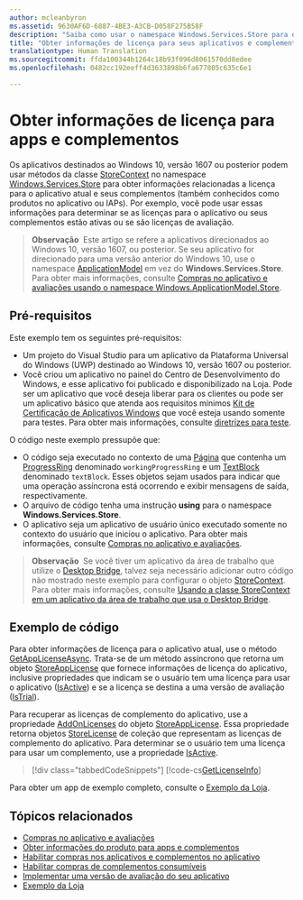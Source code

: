 ```yaml
---
author: mcleanbyron
ms.assetid: 9630AF6D-6887-4BE3-A3CB-D058F275B58F
description: "Saiba como usar o namespace Windows.Services.Store para obter informações de licença para o aplicativo atual e seus complementos."
title: "Obter informações de licença para seus aplicativos e complementos"
translationtype: Human Translation
ms.sourcegitcommit: ffda100344b1264c18b93f096d8061570dd8edee
ms.openlocfilehash: 0482cc192eeff4d3633898b6fa677805c635c6e1

---
```


# <a name="get-license-info-for-apps-and-add-ons"></a>Obter informações de licença para apps e complementos

Os aplicativos destinados ao Windows 10, versão 1607 ou posterior podem usar métodos da classe [StoreContext](https://msdn.microsoft.com/library/windows/apps/windows.services.store.storecontext.aspx) no namespace [Windows.Services.Store](https://msdn.microsoft.com/library/windows/apps/windows.services.store.aspx) para obter informações relacionadas a licença para o aplicativo atual e seus complementos (também conhecidos como produtos no aplicativo ou IAPs). Por exemplo, você pode usar essas informações para determinar se as licenças para o aplicativo ou seus complementos estão ativas ou se são licenças de avaliação.

>**Observação**&nbsp;&nbsp;Este artigo se refere a aplicativos direcionados ao Windows 10, versão 1607, ou posterior. Se seu aplicativo for direcionado para uma versão anterior do Windows 10, use o namespace [ApplicationModel](https://msdn.microsoft.com/library/windows/apps/windows.applicationmodel.store.aspx) em vez do **Windows.Services.Store**. Para obter mais informações, consulte [Compras no aplicativo e avaliações usando o namespace Windows.ApplicationModel.Store](in-app-purchases-and-trials-using-the-windows-applicationmodel-store-namespace.md).

## <a name="prerequisites"></a>Pré-requisitos

Este exemplo tem os seguintes pré-requisitos:
* Um projeto do Visual Studio para um aplicativo da Plataforma Universal do Windows (UWP) destinado ao Windows 10, versão 1607 ou posterior.
* Você criou um aplicativo no painel do Centro de Desenvolvimento do Windows, e esse aplicativo foi publicado e disponibilizado na Loja. Pode ser um aplicativo que você deseja liberar para os clientes ou pode ser um aplicativo básico que atenda aos requisitos mínimos [Kit de Certificação de Aplicativos Windows](https://developer.microsoft.com/windows/develop/app-certification-kit) que você esteja usando somente para testes. Para obter mais informações, consulte [diretrizes para teste](in-app-purchases-and-trials.md#testing).

O código neste exemplo pressupõe que:
* O código seja executado no contexto de uma [Página](https://msdn.microsoft.com/library/windows/apps/windows.ui.xaml.controls.page.aspx) que contenha um [ProgressRing](https://msdn.microsoft.com/library/windows/apps/windows.ui.xaml.controls.progressring.aspx) denominado ```workingProgressRing``` e um [TextBlock](https://msdn.microsoft.com/library/windows/apps/windows.ui.xaml.controls.textblock.aspx) denominado ```textBlock```. Esses objetos sejam usados para indicar que uma operação assíncrona está ocorrendo e exibir mensagens de saída, respectivamente.
* O arquivo de código tenha uma instrução **using** para o namespace **Windows.Services.Store**.
* O aplicativo seja um aplicativo de usuário único executado somente no contexto do usuário que iniciou o aplicativo. Para obter mais informações, consulte [Compras no aplicativo e avaliações](in-app-purchases-and-trials.md#api_intro).

>**Observação**&nbsp;&nbsp;Se você tiver um aplicativo da área de trabalho que utilize o [Desktop Bridge](https://developer.microsoft.com/windows/bridges/desktop), talvez seja necessário adicionar outro código não mostrado neste exemplo para configurar o objeto [StoreContext](https://msdn.microsoft.com/library/windows/apps/windows.services.store.storecontext.aspx). Para obter mais informações, consulte [Usando a classe StoreContext em um aplicativo da área de trabalho que usa o Desktop Bridge](in-app-purchases-and-trials.md#desktop).

## <a name="code-example"></a>Exemplo de código

Para obter informações de licença para o aplicativo atual, use o método [GetAppLicenseAsync](https://msdn.microsoft.com/library/windows/apps/windows.services.store.storecontext.getapplicenseasync.aspx). Trata-se de um método assíncrono que retorna um objeto [StoreAppLicense](https://msdn.microsoft.com/library/windows/apps/windows.services.store.storeapplicense.aspx) que fornece informações de licença do aplicativo, inclusive propriedades que indicam se o usuário tem uma licença para usar o aplicativo ([IsActive](https://msdn.microsoft.com/library/windows/apps/windows.services.store.storeapplicense.isactive.aspx)) e se a licença se destina a uma versão de avaliação ([IsTrial](https://msdn.microsoft.com/library/windows/apps/windows.services.store.storeapplicense.istrial.aspx)).

Para recuperar as licenças de complemento do aplicativo, use a propriedade [AddOnLicenses](https://msdn.microsoft.com/library/windows/apps/windows.services.store.storeapplicense.addonlicenses.aspx) do objeto [StoreAppLicense](https://msdn.microsoft.com/library/windows/apps/windows.services.store.storeapplicense.aspx). Essa propriedade retorna objetos [StoreLicense](https://msdn.microsoft.com/library/windows/apps/windows.services.store.storelicense.aspx) de coleção que representam as licenças de complemento do aplicativo. Para determinar se o usuário tem uma licença para usar um complemento, use a propriedade [IsActive](https://msdn.microsoft.com/library/windows/apps/windows.services.store.storelicense.isactive.aspx).

> [!div class="tabbedCodeSnippets"]
[!code-cs[GetLicenseInfo](./code/InAppPurchasesAndLicenses_RS1/cs/GetLicenseInfoPage.xaml.cs#GetLicenseInfo)]

Para obter um app de exemplo completo, consulte o [Exemplo da Loja](https://github.com/Microsoft/Windows-universal-samples/tree/master/Samples/Store).

## <a name="related-topics"></a>Tópicos relacionados

* [Compras no aplicativo e avaliações](in-app-purchases-and-trials.md)
* [Obter informações do produto para apps e complementos](get-product-info-for-apps-and-add-ons.md)
* [Habilitar compras nos aplicativos e complementos no aplicativo](enable-in-app-purchases-of-apps-and-add-ons.md)
* [Habilitar compras de complementos consumíveis](enable-consumable-add-on-purchases.md)
* [Implementar uma versão de avaliação do seu aplicativo](implement-a-trial-version-of-your-app.md)
* [Exemplo da Loja](https://github.com/Microsoft/Windows-universal-samples/tree/master/Samples/Store)



<!--HONumber=Dec16_HO1-->


